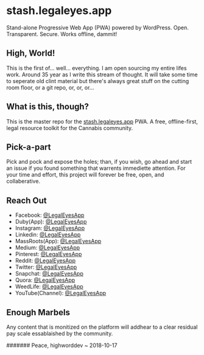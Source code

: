 # stash.legaleyes.app
Stand-alone Progressive Web App (PWA) powered by WordPress. Open. Transparent. Secure. Works offline, dammit!

## High, World!
This is the first of... well... everything. I am open sourcing my entire lifes work. Around 35 year as I write this stream of thought. It will take some time to seperate old clint material but there's always great stuff on the cutting room floor, or a git repo, or, or, or...

## What is this, though?
This is the master repo for the [stash.legaleyes.app](https://stash.legaleyes.app) PWA. A free, offline-first, legal resource toolkit for the Cannabis community.

## Pick-a-part
Pick and pock and expose the holes; than, if you wish, go ahead and start an issue if you found something that warrents immediette attention. For your time and effort, this project will forever be free, open, and collaberative.

## Reach Out 
- Facebook: [@LegalEyesApp](https://www.facebook.com/legaleyesapp/)
- Duby(App): [@LegalEyesApp](https://www.duby.co/)
- Instagram: [@LegalEyesApp](https://www.instagram.com/legaleyesapp/)
- Linkedin: [@LegalEyesApp](https://www.linkedin.com/company/legaleyesapp/)
- MassRoots(App): [@LegalEyesApp](https://app.massroots.com/user/legaleyesapp)
- Medium: [@LegalEyesApp](https://medium.com/@LegalEyesApp)
- Pinterest: [@LegalEyesApp](https://www.pinterest.com/legaleyesapp)
- Reddit: [@LegalEyesApp](https://www.reddit.com/user/legaleyesapp/)
- Twitter: [@LegalEyesApp](https://www.twitter.com/legaleyesapp/)
- Snapchat: [@LegalEyesApp](https://www.snapchat.com)
- Quora: [@LegalEyesApp](https://www.quora.com/profile/LegalEyesApp)
- WeedLife: [@LegalEyesApp](https://www.weedlife.com/legaleyesapp)
- YouTube(Channel): [@LegalEyesApp](http://www.youtube.com/channel/UCeUhxD01SqQs5sPaWAXLL5w)

## Enough Marbels
Any content that is monitized on the platform will addhear to a clear residual pay scale essablaished by the community.

####### Peace, highworddev ~ 2018-10-17
